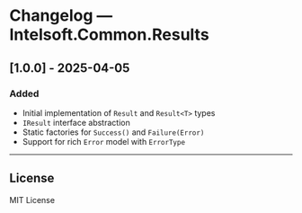 # Changelog — Intelsoft.Common.Results

## [1.0.0] - 2025-04-05
### Added
- Initial implementation of `Result` and `Result<T>` types
- `IResult` interface abstraction
- Static factories for `Success()` and `Failure(Error)`
- Support for rich `Error` model with `ErrorType`

---

## License

MIT License
